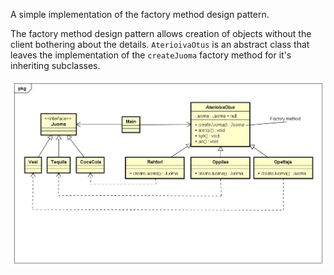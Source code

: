 A simple implementation of the factory method design pattern. 

The factory method design pattern allows creation of objects without the client bothering about the details. `AterioivaOtus` is an abstract class that leaves the implementation of the `createJuoma` factory method for it's inheriting subclasses.

![alt text](UML%2001%20Factory%20Method.png)
